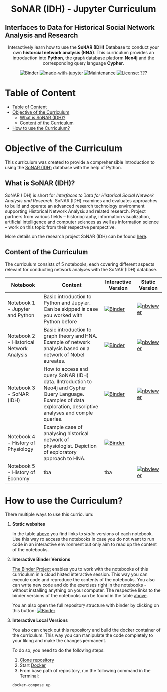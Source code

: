 <h1 align="center">
  SoNAR (IDH) - Jupyter Curriculum
</h1>
<h2>Interfaces to Data for Historical Social Network Analysis and Research
</h2>

<p align="center">Interactively learn how to use the <b>SoNAR (IDH)</b> Database to conduct your own <b>historcial network analysis (HNA)</b>. This curriculum provides an introduction into <b>Python</b>, the graph database platform <b>Neo4j</b> and the corresponding query language <b>Cypher</b>.</p>

<center>

[![Binder](https://mybinder.org/badge_logo.svg)](https://mybinder.org/v2/gh/sonar-idh/jupyter-curriculum/HEAD) [![made-with-jupyter](https://img.shields.io/badge/Made%20with-Jupyter-1f425f.svg)](https://www.jupyter.org/) [![Maintenance](https://img.shields.io/badge/Maintained%3F-yes-green.svg)](https://GitHub.com/Naereen/StrapDown.js/graphs/commit-activity) [![License: ???](https://img.shields.io/badge/License--yellow.svg)](https://opensource.org/licenses/?)

</center>

# Table of Content

- [Table of Content](#table-of-content)
- [Objective of the Curriculum](#objective-of-the-curriculum)
  - [What is SoNAR (IDH)?](#what-is-sonar-idh)
  - [Content of the Curriculum](#content-of-the-curriculum)
- [How to use the Curriculum?](#how-to-use-the-curriculum)

# Objective of the Curriculum

This curriculum was created to provide a comprehensible Introduction to using the [SoNAR (IDH)](https://sonar.fh-potsdam.de/) database with the help of Python.

## What is SoNAR (IDH)?
SoNAR (IDH) is short for *Interfaces to Data for Historical Social Network Analysis and Research*. SoNAR (IDH) examines and evaluates approaches to build and operate an advanced research technology environment supporting Historical Network Analysis and related research. Project partners from various fields – historiography, information visualization, artificial intelligence and computer sciences as well as information science – work on this topic from their respective perspective.

More details on the research project SoNAR (IDH) can be found [here](https://sonar.fh-potsdam.de/).

## Content of the Curriculum

The curriculum consists of 5 notebooks, each covering different aspects relevant for conducting network analyses with the SoNAR (IDH) database. 

| Notebook | Content | Interactive Version| Static Version |
|----------|---------|------------| ---------- |
|Notebook 1 - Jupyter and Python | Basic introduction to Python and Jupyter. Can be skipped in case you worked with Python before| [![Binder](https://mybinder.org/badge_logo.svg)](https://mybinder.org/v2/gh/sonar-idh/jupyter-curriculum/HEAD?filepath=%2Fnotebooks%2FNotebook%201%20-%20Jupyter%20and%20Python.ipynb)| [![nbviewer](https://raw.githubusercontent.com/jupyter/design/master/logos/Badges/nbviewer_badge.svg)](https://nbviewer.jupyter.org/...)|
|Notebook 2 - Historical Network Analysis | Basic introduction to graph theory and HNA. Example of network analysis based on a network of Nobel aureates. |[![Binder](https://mybinder.org/badge_logo.svg)](https://mybinder.org/v2/gh/sonar-idh/jupyter-curriculum/HEAD?filepath=%2Fnotebooks%2FNotebook%202%20-%20Historical%20Network%20Analysis.ipynb)| [![nbviewer](https://raw.githubusercontent.com/jupyter/design/master/logos/Badges/nbviewer_badge.svg)](https://nbviewer.jupyter.org/...) |
| Notebook 3 - SoNAR (IDH) | How to access and query SoNAR (IDH) data. IIntroduction to Neo4j and Cypher Query Language. Examples of data exploration, descriptive analyses and comple queries. | [![Binder](https://mybinder.org/badge_logo.svg)](https://mybinder.org/v2/gh/sonar-idh/jupyter-curriculum/HEAD?filepath=%2Fnotebooks%2FNotebook%203%20-%20SoNAR%20(IDH).ipynb)| [![nbviewer](https://raw.githubusercontent.com/jupyter/design/master/logos/Badges/nbviewer_badge.svg)](https://nbviewer.jupyter.org/...) |
| Notebook 4 - History of Physiology | Example case of analysing historical network of physiologist. Depiction of exploratory approach to HNA. | [![Binder](https://mybinder.org/badge_logo.svg)](https://mybinder.org/v2/gh/sonar-idh/jupyter-curriculum/HEAD?filepath=%2Fnotebooks%2FNotebook%203%20-%20SoNAR%20(IDH).ipynb) |
| Notebook 5 - History of Economy | tba | tba | [![nbviewer](https://raw.githubusercontent.com/jupyter/design/master/logos/Badges/nbviewer_badge.svg)](https://nbviewer.jupyter.org/...) |

# How to use the Curriculum?

There multiple ways to use this curriculum: 

1. **Static websites** 
   
   In the table [above](#Content-of-the-Curriculum) you find links to *static* versions of each notebook. Use this way ro access the notebooks in case you do  not want to run code in an interactive environment but only aim to read up the content of the notebooks. 

2. **Interactive Binder Versions**

    [The Binder Project](https://jupyter.org/binder) enables you to work with the notebooks of this curriculum in a cloud histed interactive session. This way you can execute code and reproduce the contents of the notebooks. You also can write new code and do the exercises right in the notebooks - without installing anything on your computer. The respective links to the binder versions of the notebooks can be found in the table [above](#Content-of-the-Curriculum). 

    You an also open the full repository structure with binder by clicking on this button:
    [![Binder](https://mybinder.org/badge_logo.svg)](https://mybinder.org/v2/gh/sonar-idh/jupyter-curriculum/HEAD)

3. **Interactive Local Versions**

    You also can check out this repository and build the docker container of the curriculum. This way you can manipulate the code completely to your liking and make the changes permanent. 

    To do so, you need to do the following steps:

   1. [Clone repository](https://docs.github.com/en/github/creating-cloning-and-archiving-repositories/cloning-a-repository-from-github/cloning-a-repository)
   2. Start [Docker](https://www.docker.com)
   3. From base path of repository, run the following command in the Terminal:
    
    ```
    docker-compose up
    ```
